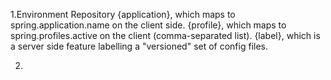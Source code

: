 1.Environment Repository
{application}, which maps to spring.application.name on the client side.
{profile}, which maps to spring.profiles.active on the client (comma-separated list).
{label}, which is a server side feature labelling a "versioned" set of config files.

2.